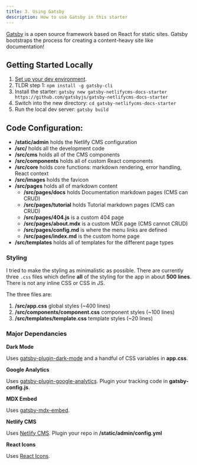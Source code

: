 ```yaml
---
title: 3. Using Gatsby
description: How to use Gatsby in this starter
---
```


[Gatsby](https://www.gatsbyjs.org/) is a open source framework based on React for static sites. Gatsby bootstraps the process for creating a content-heavy site like documentation!

## Getting Started Locally

1. [Set up your dev environment](https://www.gatsbyjs.org/tutorial/part-zero/).
2. TLDR step 1: `npm install -g gatsby-cli`
3. Install the starter: `gatsby new gatsby-netlifycms-docs-starter https://github.com/gatsbyjs/gatsby-netlifycms-docs-starter`
4. Switch into the new directory: `cd gatsby-netlifycms-docs-starter`
5. Run the local dev server: `gatsby build`

## Code Configuration:

- **/static/admin** holds the Netlify CMS configuration
- **/src/** holds all the development code
- **/src/cms** holds all of the CMS components
- **/src/components** holds all of custom React components
- **/src/core** holds core functions: markdown rendering, error handling, React context
- **/src/images** holds the favicon
- **/src/pages** holds all of markdown content
  - **/src/pages/docs** holds Documentation markdown pages (CMS can CRUD)
  - **/src/pages/tutorial** holds Tutorial markdown pages (CMS can CRUD)
  - **/src/pages/404.js** is a custom 404 page
  - **/src/pages/about.mdx** is a custom MDX page (CMS cannot CRUD)
  - **/src/pages/config.md** is where the menu links are defined
  - **/src/pages/index.md** is the custom home page
- **/src/templates** holds all of templates for the different page types

### Styling

I tried to make the styling as minimalistic as possible. There are currently three `.css` files which define **all** of the styling for the app in about **500 lines**. There is not any inline CSS or CSS in JS.

The three files are:

1. **/src/app.css** global styles (~400 lines)
2. **/src/components/component.css** component styles (~100 lines)
3. **/src/templates/template.css** template styles (~20 lines)

### Major Dependancies

**Dark Mode**

Uses [gatsby-plugin-dark-mode](https://www.gatsbyjs.org/packages/gatsby-plugin-dark-mode/) and a handful of CSS variables in **app.css**.

**Google Analytics**

Uses [gatsby-plugin-google-analytics](https://www.gatsbyjs.org/packages/gatsby-plugin-google-analytics/). Plugin your tracking code in **gatsby-config.js**.

**MDX Embed**

Uses [gatsby-mdx-embed](https://www.gatsbyjs.org/packages/@pauliescanlon/gatsby-mdx-embed/).

**Netlify CMS**

Uses [Netlify CMS](https://netlifycms.org). Plugin your repo in **/static/admin/config.yml**

**React Icons**

Uses [React Icons](https://react-icons.github.io/react-icons/).

<NextPrev prev="2. Introduction to MDX" prevUrl="/tutorial/2-using-netlify-cms" next="" nextUrl="" />
